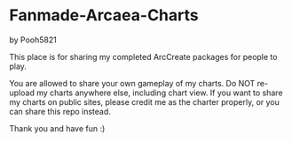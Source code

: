 # Fanmade-Arcaea-Charts
by Pooh5821

This place is for sharing my completed ArcCreate packages for people to play.

You are allowed to share your own gameplay of my charts. Do NOT re-upload my charts anywhere else, including chart view.
If you want to share my charts on public sites, please credit me as the charter properly, or you can share this repo instead.

Thank you and have fun :)
